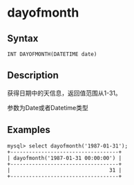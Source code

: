 # dayofmonth

## Syntax

`INT DAYOFMONTH(DATETIME date)`

## Description

获得日期中的天信息，返回值范围从1-31。

参数为Date或者Datetime类型

## Examples

```
mysql> select dayofmonth('1987-01-31');
+-----------------------------------+
| dayofmonth('1987-01-31 00:00:00') |
+-----------------------------------+
|                                31 |
+-----------------------------------+
```